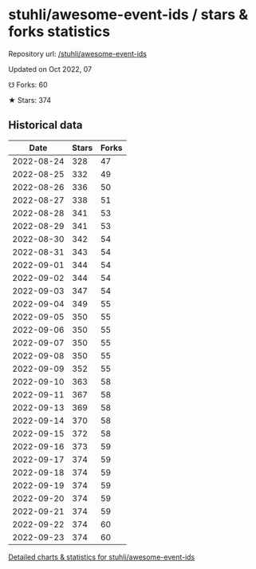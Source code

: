 # stuhli/awesome-event-ids / stars & forks statistics

Repository url: [/stuhli/awesome-event-ids](https://github.com/stuhli/awesome-event-ids)

Updated on Oct 2022, 07

☋ Forks: 60

★ Stars: 374

## Historical data
| Date | Stars | Forks |
|------|-------|-------|
| 2022-08-24 | 328 | 47 | 
| 2022-08-25 | 332 | 49 | 
| 2022-08-26 | 336 | 50 | 
| 2022-08-27 | 338 | 51 | 
| 2022-08-28 | 341 | 53 | 
| 2022-08-29 | 341 | 53 | 
| 2022-08-30 | 342 | 54 | 
| 2022-08-31 | 343 | 54 | 
| 2022-09-01 | 344 | 54 | 
| 2022-09-02 | 344 | 54 | 
| 2022-09-03 | 347 | 54 | 
| 2022-09-04 | 349 | 55 | 
| 2022-09-05 | 350 | 55 | 
| 2022-09-06 | 350 | 55 | 
| 2022-09-07 | 350 | 55 | 
| 2022-09-08 | 350 | 55 | 
| 2022-09-09 | 352 | 55 | 
| 2022-09-10 | 363 | 58 | 
| 2022-09-11 | 367 | 58 | 
| 2022-09-13 | 369 | 58 | 
| 2022-09-14 | 370 | 58 | 
| 2022-09-15 | 372 | 58 | 
| 2022-09-16 | 373 | 59 | 
| 2022-09-17 | 374 | 59 | 
| 2022-09-18 | 374 | 59 | 
| 2022-09-19 | 374 | 59 | 
| 2022-09-20 | 374 | 59 | 
| 2022-09-21 | 374 | 59 | 
| 2022-09-22 | 374 | 60 | 
| 2022-09-23 | 374 | 60 | 


[Detailed charts & statistics for stuhli/awesome-event-ids](https://reviewgithub.com/rep/stuhli/awesome-event-ids)
